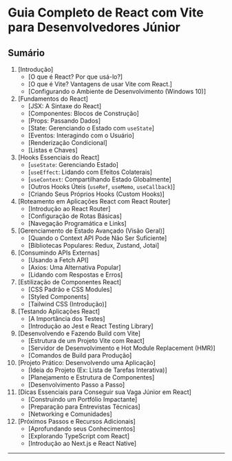 # Guia Completo de React com Vite para Desenvolvedores Júnior

## Sumário

1.  [Introdução]
    *   [O que é React? Por que usá-lo?]
    *   [O que é Vite? Vantagens de usar Vite com React.]
    *   [Configurando o Ambiente de Desenvolvimento (Windows 10)]
2.  [Fundamentos do React]
    *   [JSX: A Sintaxe do React]
    *   [Componentes: Blocos de Construção]
    *   [Props: Passando Dados]
    *   [State: Gerenciando o Estado com `useState`]
    *   [Eventos: Interagindo com o Usuário]
    *   [Renderização Condicional]
    *   [Listas e Chaves]
3.  [Hooks Essenciais do React]
    *   [`useState`: Gerenciando Estado]
    *   [`useEffect`: Lidando com Efeitos Colaterais]
    *   [`useContext`: Compartilhando Estado Globalmente]
    *   [Outros Hooks Úteis (`useRef`, `useMemo`, `useCallback`)]
    *   [Criando Seus Próprios Hooks (Custom Hooks)]
4.  [Roteamento em Aplicações React com React Router]
    *   [Introdução ao React Router]
    *   [Configuração de Rotas Básicas]
    *   [Navegação Programática e Links]
5.  [Gerenciamento de Estado Avançado (Visão Geral)]
    *   [Quando o Context API Pode Não Ser Suficiente]
    *   [Bibliotecas Populares: Redux, Zustand, Jotai]
6.  [Consumindo APIs Externas]
    *   [Usando a Fetch API]
    *   [Axios: Uma Alternativa Popular]
    *   [Lidando com Respostas e Erros]
7.  [Estilização de Componentes React]
    *   [CSS Padrão e CSS Modules]
    *   [Styled Components]
    *   [Tailwind CSS (Introdução)]
8.  [Testando Aplicações React]
    *   [A Importância dos Testes]
    *   [Introdução ao Jest e React Testing Library]
9.  [Desenvolvendo e Fazendo Build com Vite]
    *   [Estrutura de um Projeto Vite com React]
    *   [Servidor de Desenvolvimento e Hot Module Replacement (HMR)]
    *   [Comandos de Build para Produção]
10. [Projeto Prático: Desenvolvendo uma Aplicação]
    *   [Ideia do Projeto (Ex: Lista de Tarefas Interativa)]
    *   [Planejamento e Estrutura de Componentes]
    *   [Desenvolvimento Passo a Passo]
11. [Dicas Essenciais para Conseguir sua Vaga Júnior em React]
    *   [Construindo um Portfólio Impactante]
    *   [Preparação para Entrevistas Técnicas]
    *   [Networking e Comunidades]
12. [Próximos Passos e Recursos Adicionais]
    *   [Aprofundando seus Conhecimentos]
    *   [Explorando TypeScript com React]
    *   [Introdução ao Next.js e React Native]

---

